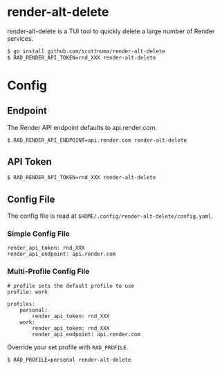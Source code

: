 # render-alt-delete

render-alt-delete is a TUI tool to quickly delete a large number of Render services.

```bash
$ go install github.com/scottnuma/render-alt-delete
$ RAD_RENDER_API_TOKEN=rnd_XXX render-alt-delete
```

# Config

## Endpoint

The Render API endpoint defaults to api.render.com.

```bash
$ RAD_RENDER_API_ENDPOINT=api.render.com render-alt-delete
```

## API Token

```bash
$ RAD_RENDER_API_TOKEN=rnd_XXX render-alt-delete
```

## Config File

The config file is read at `$HOME/.config/render-alt-delete/config.yaml`.


### Simple Config File
```
render_api_token: rnd_XXX
render_api_endpoint: api.render.com
```

### Multi-Profile Config File
```
# profile sets the default profile to use
profile: work

profiles:
    personal:
        render_api_token: rnd_XXX
    work:
        render_api_token: rnd_XXX
        render_api_endpoint: api.render.com
```

Override your set profile with `RAD_PROFILE`.
```bash
$ RAD_PROFILE=personal render-alt-delete
```

